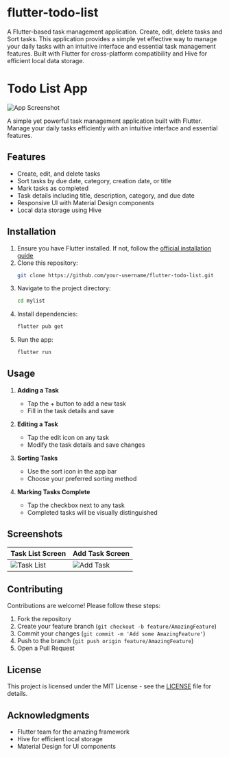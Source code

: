 # flutter-todo-list
 A Flutter-based task management application. Create, edit, delete tasks and Sort tasks. This application provides a simple yet effective way to manage your daily tasks with an intuitive interface and essential task management features. Built with Flutter for cross-platform compatibility and Hive for efficient local data storage.
# Todo List App

![App Screenshot](assets/home.png)

A simple yet powerful task management application built with Flutter. Manage your daily tasks efficiently with an intuitive interface and essential features.

## Features

- Create, edit, and delete tasks
- Sort tasks by due date, category, creation date, or title
- Mark tasks as completed
- Task details including title, description, category, and due date
- Responsive UI with Material Design components
- Local data storage using Hive

## Installation

1. Ensure you have Flutter installed. If not, follow the [official installation guide](https://flutter.dev/docs/get-started/install)
2. Clone this repository:
   ```bash
   git clone https://github.com/your-username/flutter-todo-list.git
   ```
3. Navigate to the project directory:
   ```bash
   cd mylist
   ```
4. Install dependencies:
   ```bash
   flutter pub get
   ```
5. Run the app:
   ```bash
   flutter run
   ```

## Usage

1. **Adding a Task**
   - Tap the + button to add a new task
   - Fill in the task details and save

2. **Editing a Task**
   - Tap the edit icon on any task
   - Modify the task details and save changes

3. **Sorting Tasks**
   - Use the sort icon in the app bar
   - Choose your preferred sorting method

4. **Marking Tasks Complete**
   - Tap the checkbox next to any task
   - Completed tasks will be visually distinguished

## Screenshots

| Task List Screen | Add Task Screen |
|------------------|-----------------|
| ![Task List](assets/list.png) | ![Add Task](assets/add.png) |

## Contributing

Contributions are welcome! Please follow these steps:

1. Fork the repository
2. Create your feature branch (`git checkout -b feature/AmazingFeature`)
3. Commit your changes (`git commit -m 'Add some AmazingFeature'`)
4. Push to the branch (`git push origin feature/AmazingFeature`)
5. Open a Pull Request

## License

This project is licensed under the MIT License - see the [LICENSE](LICENSE) file for details.

## Acknowledgments

- Flutter team for the amazing framework
- Hive for efficient local storage
- Material Design for UI components
